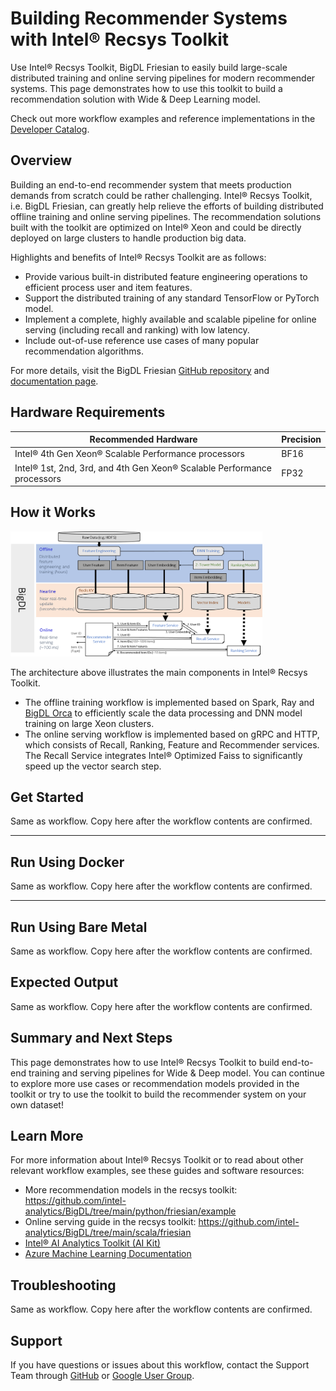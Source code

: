 # Building Recommender Systems with Intel® Recsys Toolkit

Use Intel® Recsys Toolkit, BigDL Friesian to easily build large-scale distributed training and online serving
pipelines for modern recommender systems. This page demonstrates how to use this toolkit to build a recommendation solution with Wide & Deep Learning model.

Check out more workflow examples and reference implementations in the [Developer Catalog](https://developer.intel.com/aireferenceimplementations).

## Overview
Building an end-to-end recommender system that meets production demands from scratch could be rather challenging.
Intel® Recsys Toolkit, i.e. BigDL Friesian, can greatly help relieve the efforts of building distributed offline training
and online serving pipelines. The recommendation solutions built with the toolkit are optimized on Intel® Xeon
and could be directly deployed on large clusters to handle production big data.

Highlights and benefits of Intel® Recsys Toolkit are as follows:

- Provide various built-in distributed feature engineering operations to efficient process user and item features.
- Support the distributed training of any standard TensorFlow or PyTorch model. 
- Implement a complete, highly available and scalable pipeline for online serving (including recall and ranking) with low latency.
- Include out-of-use reference use cases of many popular recommendation algorithms.

For more details, visit the BigDL Friesian [GitHub repository](https://github.com/intel-analytics/BigDL/tree/main/python/friesian) and
[documentation page](https://bigdl.readthedocs.io/en/latest/doc/Friesian/index.html).

## Hardware Requirements

| Recommended Hardware         | Precision  |
| ---------------------------- | ---------- |
| Intel® 4th Gen Xeon® Scalable Performance processors|BF16 |
| Intel® 1st, 2nd, 3rd, and 4th Gen Xeon® Scalable Performance processors| FP32 |


## How it Works

<img src="https://github.com/intel-analytics/BigDL/blob/main/scala/friesian/src/main/resources/images/architecture.png" width="80%" />

The architecture above illustrates the main components in Intel® Recsys Toolkit.

- The offline training workflow is implemented based on Spark, Ray and [BigDL Orca](https://bigdl.readthedocs.io/en/latest/doc/Orca/index.html) to efficiently scale the data processing and DNN model training on large Xeon clusters.
- The online serving workflow is implemented based on gRPC and HTTP, which consists of Recall, Ranking, Feature and Recommender services. The Recall Service integrates Intel® Optimized Faiss to significantly speed up the vector search step.


## Get Started
Same as workflow. Copy here after the workflow contents are confirmed.

---

## Run Using Docker
Same as workflow. Copy here after the workflow contents are confirmed.

---

## Run Using Bare Metal
Same as workflow. Copy here after the workflow contents are confirmed.


## Expected Output
Same as workflow. Copy here after the workflow contents are confirmed.


## Summary and Next Steps
This page demonstrates how to use Intel® Recsys Toolkit to build end-to-end training and serving pipelines for Wide & Deep model.
You can continue to explore more use cases or recommendation models provided in the toolkit or try to use the toolkit to build
the recommender system on your own dataset!

## Learn More
For more information about Intel® Recsys Toolkit or to read about other relevant workflow
examples, see these guides and software resources:

- More recommendation models in the recsys toolkit: https://github.com/intel-analytics/BigDL/tree/main/python/friesian/example
- Online serving guide in the recsys toolkit: https://github.com/intel-analytics/BigDL/tree/main/scala/friesian
- [Intel® AI Analytics Toolkit (AI Kit)](https://www.intel.com/content/www/us/en/developer/tools/oneapi/ai-analytics-toolkit.html)
- [Azure Machine Learning Documentation](https://learn.microsoft.com/en-us/azure/machine-learning/)

## Troubleshooting
Same as workflow. Copy here after the workflow contents are confirmed.


## Support
If you have questions or issues about this workflow, contact the Support Team through [GitHub](https://github.com/intel-analytics/BigDL/issues) or [Google User Group](https://groups.google.com/g/bigdl-user-group).
